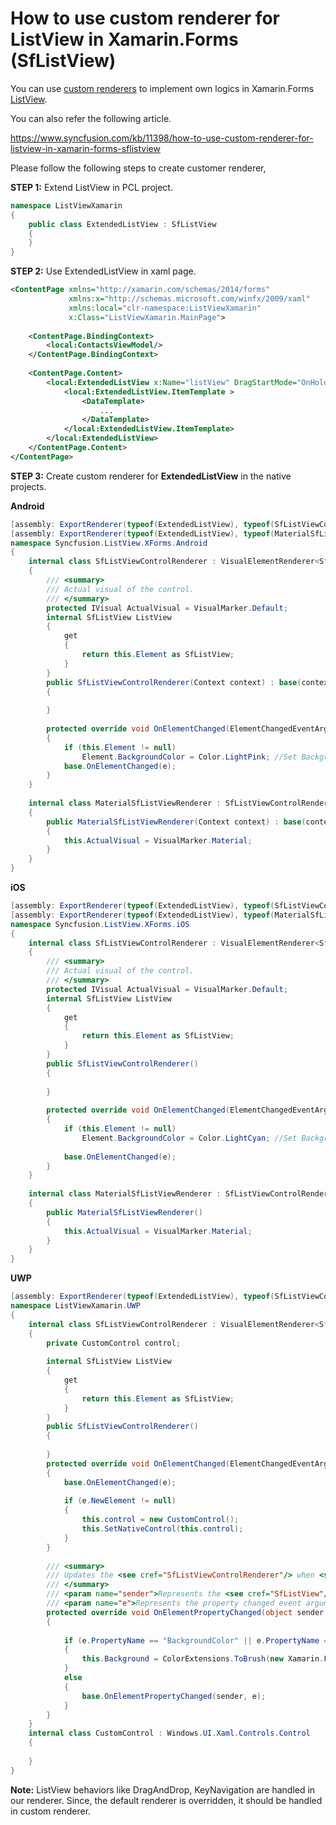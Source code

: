 # How to use custom renderer for ListView in Xamarin.Forms (SfListView)

You can use [custom renderers](https://docs.microsoft.com/en-us/xamarin/xamarin-forms/app-fundamentals/custom-renderer/) to implement own logics in Xamarin.Forms [ListView](https://help.syncfusion.com/xamarin/listview/overview?).

You can also refer the following article.

https://www.syncfusion.com/kb/11398/how-to-use-custom-renderer-for-listview-in-xamarin-forms-sflistview 

Please follow the following steps to create customer renderer,

**STEP 1:** Extend ListView in PCL project.

``` c#
namespace ListViewXamarin
{
    public class ExtendedListView : SfListView
    {
    }
}
```

**STEP 2:** Use ExtendedListView in xaml page.

``` xml
<ContentPage xmlns="http://xamarin.com/schemas/2014/forms"
             xmlns:x="http://schemas.microsoft.com/winfx/2009/xaml"
             xmlns:local="clr-namespace:ListViewXamarin"
             x:Class="ListViewXamarin.MainPage">
 
    <ContentPage.BindingContext>
        <local:ContactsViewModel/>
    </ContentPage.BindingContext>
 
    <ContentPage.Content>
        <local:ExtendedListView x:Name="listView" DragStartMode="OnHold" ItemSpacing="1" AutoFitMode="Height" ItemsSource="{Binding contactsinfo}">
            <local:ExtendedListView.ItemTemplate >
                <DataTemplate>
                    ...
                </DataTemplate>
            </local:ExtendedListView.ItemTemplate>
        </local:ExtendedListView>
    </ContentPage.Content>
</ContentPage>
```

**STEP 3:** Create custom renderer for **ExtendedListView** in the native projects.

**Android**

``` c#
[assembly: ExportRenderer(typeof(ExtendedListView), typeof(SfListViewControlRenderer))]
[assembly: ExportRenderer(typeof(ExtendedListView), typeof(MaterialSfListViewRenderer), new[] { typeof(VisualMarker.MaterialVisual) })]
namespace Syncfusion.ListView.XForms.Android
{
    internal class SfListViewControlRenderer : VisualElementRenderer<SfListView>
    {
        /// <summary>
        /// Actual visual of the control.
        /// </summary>
        protected IVisual ActualVisual = VisualMarker.Default;
        internal SfListView ListView
        {
            get
            {
                return this.Element as SfListView;
            }
        }
        public SfListViewControlRenderer(Context context) : base(context)
        {
 
        }
 
        protected override void OnElementChanged(ElementChangedEventArgs<SfListView> e)
        {
            if (this.Element != null)
                Element.BackgroundColor = Color.LightPink; //Set Background color for ListView
            base.OnElementChanged(e);
        }
    }
 
    internal class MaterialSfListViewRenderer : SfListViewControlRenderer
    {
        public MaterialSfListViewRenderer(Context context) : base(context)
        {
            this.ActualVisual = VisualMarker.Material;
        }
    }
}
```

**iOS**

``` c#
[assembly: ExportRenderer(typeof(ExtendedListView), typeof(SfListViewControlRenderer))]
[assembly: ExportRenderer(typeof(ExtendedListView), typeof(MaterialSfListViewRenderer), new[] { typeof(VisualMarker.MaterialVisual) })]
namespace Syncfusion.ListView.XForms.iOS
{
    internal class SfListViewControlRenderer : VisualElementRenderer<SfListView>
    {
        /// <summary>
        /// Actual visual of the control.
        /// </summary>
        protected IVisual ActualVisual = VisualMarker.Default;
        internal SfListView ListView
        {
            get
            {
                return this.Element as SfListView;
            }
        }
        public SfListViewControlRenderer()
        {
 
        }
 
        protected override void OnElementChanged(ElementChangedEventArgs<SfListView> e)
        {
            if (this.Element != null)
                Element.BackgroundColor = Color.LightCyan; //Set Background color for ListView
 
            base.OnElementChanged(e);
        }
    }
 
    internal class MaterialSfListViewRenderer : SfListViewControlRenderer
    {
        public MaterialSfListViewRenderer()
        {
            this.ActualVisual = VisualMarker.Material;
        }
    }
}
```
**UWP**
``` c#
[assembly: ExportRenderer(typeof(ExtendedListView), typeof(SfListViewControlRenderer))]
namespace ListViewXamarin.UWP
{
    internal class SfListViewControlRenderer : VisualElementRenderer<SfListView, CustomControl>
    {
        private CustomControl control;
 
        internal SfListView ListView
        {
            get
            {
                return this.Element as SfListView;
            }
        }
        public SfListViewControlRenderer()
        {
 
        }
        protected override void OnElementChanged(ElementChangedEventArgs<SfListView> e)
        {
            base.OnElementChanged(e);
 
            if (e.NewElement != null)
            {
                this.control = new CustomControl();
                this.SetNativeControl(this.control);
            }
        }
 
        /// <summary>
        /// Updates the <see cref="SfListViewControlRenderer"/> when <see cref="SfListView"/> properties are changed.
        /// </summary>
        /// <param name="sender">Represents the <see cref="SfListView"/>.</param>
        /// <param name="e">Represents the property changed event arguments.</param>
        protected override void OnElementPropertyChanged(object sender, PropertyChangedEventArgs e)
        {
 
            if (e.PropertyName == "BackgroundColor" || e.PropertyName == "Renderer")
            {
                this.Background = ColorExtensions.ToBrush(new Xamarin.Forms.Color(0,1,0,0.15)); //Set Background color for ListView 
            }
            else
            {
                base.OnElementPropertyChanged(sender, e);
            }
        }
    }
    internal class CustomControl : Windows.UI.Xaml.Controls.Control
    {
 
    }
}
```

**Note:** ListView behaviors like DragAndDrop, KeyNavigation are handled in our renderer. Since, the default renderer is overridden, it should be handled in custom renderer.
